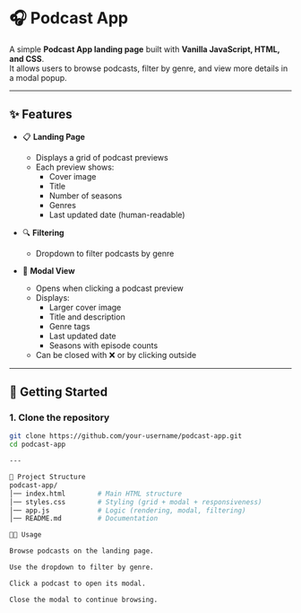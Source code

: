 # 🎧 Podcast App

A simple **Podcast App landing page** built with **Vanilla JavaScript, HTML, and CSS**.  
It allows users to browse podcasts, filter by genre, and view more details in a modal popup.

---

## ✨ Features

- 📋 **Landing Page**
  - Displays a grid of podcast previews
  - Each preview shows:
    - Cover image
    - Title
    - Number of seasons
    - Genres
    - Last updated date (human-readable)

- 🔍 **Filtering**
  - Dropdown to filter podcasts by genre

- 💬 **Modal View**
  - Opens when clicking a podcast preview
  - Displays:
    - Larger cover image
    - Title and description
    - Genre tags
    - Last updated date
    - Seasons with episode counts
  - Can be closed with ❌ or by clicking outside

---


## 🚀 Getting Started

### 1. Clone the repository
```bash
git clone https://github.com/your-username/podcast-app.git
cd podcast-app

---

📂 Project Structure
podcast-app/
│── index.html        # Main HTML structure
│── styles.css        # Styling (grid + modal + responsiveness)
│── app.js            # Logic (rendering, modal, filtering)
│── README.md         # Documentation

🧑‍💻 Usage

Browse podcasts on the landing page.

Use the dropdown to filter by genre.

Click a podcast to open its modal.

Close the modal to continue browsing.